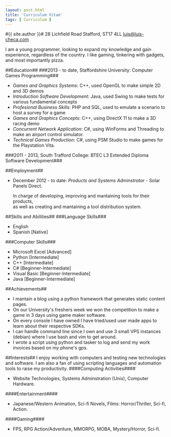 ```yaml
---
layout: post.html
title: 'Curriculum Vitae'
tags: [ Curriculum ]
---
```

#{{ site.author }}#
28 Lichfield Road
Stafford, ST17 4LL
luis@luis-checa.com

I am a young programmer, looking to expand my knowledge and gain experience, regardless of the country.
I like gaming, tinkering with gadgets, and most importantly pizza.

##Education##
###2013 - to date, Staffordshire University: Computer Games Programming###
  - _Games and Graphics Systems_: C++, used OpenGL to make simple 2D and 3D demos
  - _Introduction Software Development_: Java, used Swing to make tests for various fundamental concepts
  - _Profesional Business Skills_: PHP and SQL, used to emulate a scenario to host a survey for a game
  - _Games and Graphics Concepts_: C++, using DirectX 11 to make a 3D racing demo
  - _Concurrent Network Application_: C#, using WinForms and Threading to make an airport control simulator.
  - _Technical Games Production_: C#, using PSM Studio to make games for the Playstation Vita.

###2011 - 2013, South Trafford College: BTEC L3 Extended Diploma Software Development###


##Employment##
- December 2012 - to date: *Products and Systems Adminstrator* - Solar Panels Direct.

  In charge of developing, improving and mantaining tools for their products,<br />
  as well as creating and mantaining a tool distribution system.

##Skills and Abilities##
###Language Skills###
- English
- Spanish [Native]

###Computer Skills###
- Microsoft Excel [Advanced]
- Python [Intermediate]
- C++ [Intermediate]
- C# [Beginner-Intermediate]
- Visual Basic [Beginner-Intermediate]
- Java [Beginner-Intermediate]

##Achievements##
- I mantain a blog using a python framework that generates static content pages.
- On our University's freshers week we won the competition to make a game in 3 days using game maker software.
- On every console I have owned I have tried/used user made apps to learn about their respective SDKs.
- I can handle command line since I own and use 3 small VPS instances (debian) where I use bash and vim to get around.
- I wrote a script using python and tasker to log and send my work invoices based on my phone's gps.

##Interests##
I enjoy working with computers and testing new technologies and software.
I am also a fan of using scripting languages and automation tools to raise my productivity.
####Computing Activities####
- Website Technologies, Systems Adminstration (Unix), Computer Hardware.

####Entertainment####
- Japanese/Western Animation, Sci-fi Novels, Films: Horror/Thriller, Sci-fi, Action.

####Gaming####
- FPS, RPG Action/Adventure, MMORPG, MOBA, Mystery/Horror, Sci-fi.


